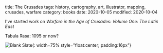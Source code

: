 title: The Crusades
tags: history, cartography, art, illustrator, mapping, crusades, warfare
category: books
date: 2020-10-05
modified: 2020-10-04

I've started work on *Warfare in the Age of Crusades: Volume One: The Latin East*

Tabula Rasa:  1095 or now?

![Blank Slate]({static}/images/Crusaders.PNG){: width=75% style="float:center; padding:16px"}
